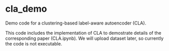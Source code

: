 # cla_demo
Demo code for a clustering-based label-aware autoencoder (CLA).

This code includes the implementation of CLA to demostrate details of the corresponding paper (CLA.ipynb).
We will upload dataset later, so currently the code is not executable.
